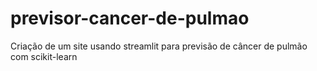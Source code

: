 # previsor-cancer-de-pulmao
Criação de um site usando streamlit para previsão de câncer de pulmão com scikit-learn
